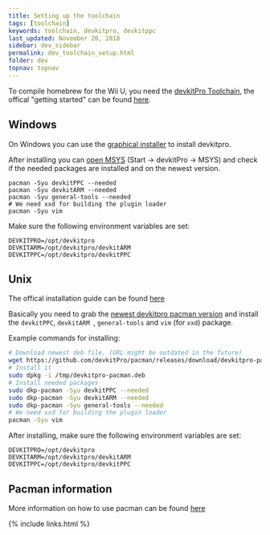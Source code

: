 ```yaml
---
title: Setting up the toolchain
tags: [toolchain]
keywords: toolchain, devkitpro, devkitppc
last_updated: November 20, 2018
sidebar: dev_sidebar
permalink: dev_toolchain_setup.html
folder: dev
topnav: topnav
---
```


To compile homebrew for the Wii U, you need the [devkitPro Toolchain](https://devkitpro.org/), the offical "getting started" can be found [here](https://devkitpro.org/wiki/Getting_Started).

## Windows
On Windows you can use the [graphical installer](https://github.com/devkitPro/installer/releases) to install devkitpro.

After installing you can [open MSYS](https://devkitpro.org/wiki/Getting_Started#Windows) (Start -> devkitPro -> MSYS) and check if the needed packages are installed and on the newest version.
```
pacman -Syu devkitPPC --needed
pacman -Syu devkitARM --needed
pacman -Syu general-tools --needed
# We need xxd for building the plugin loader
pacman -Syu vim
```

Make sure the following environment variables are set:
```
DEVKITPRO=/opt/devkitpro
DEVKITARM=/opt/devkitpro/devkitARM
DEVKITPPC=/opt/devkitpro/devkitPPC
```

## Unix
The offical installation guide can be found [here](https://devkitpro.org/wiki/Getting_Started#Unix-like_platforms)

Basically you need to grab the [newest devkitpro pacman version](https://github.com/devkitPro/pacman/releases/) and install the `devkitPPC`, `devkitARM `, `general-tools` and `vim` (for `xxd`) package.

Example commands for installing:
```Bash
# Download newest deb file. (URL might be outdated in the future)
wget https://github.com/devkitPro/pacman/releases/download/devkitpro-pacman-1.0.1/devkitpro-pacman.deb -O /tmp/devkitpro-pacman.deb
# Install it
sudo dpkg -i /tmp/devkitpro-pacman.deb
# Install needed packages
sudo dkp-pacman -Syu devkitPPC --needed
sudo dkp-pacman -Syu devkitARM --needed
sudo dkp-pacman -Syu general-tools --needed
# We need xxd for building the plugin loader
pacman -Syu vim
```

After installing, make sure the following environment variables are set:
```
DEVKITPRO=/opt/devkitpro
DEVKITARM=/opt/devkitpro/devkitARM
DEVKITPPC=/opt/devkitpro/devkitPPC
```

## Pacman information

More information on how to use pacman can be found [here](https://devkitpro.org/wiki/devkitPro_pacman#Using_Pacman)

{% include links.html %}
